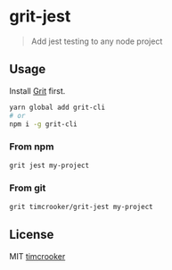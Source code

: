 # grit-jest

> Add jest testing to any node project

## Usage

Install [Grit](https://github.com/TimCrooker/projenerator) first.

```bash
yarn global add grit-cli
# or
npm i -g grit-cli
```

### From npm

```bash
grit jest my-project
```

### From git

```bash
grit timcrooker/grit-jest my-project
```

## License

MIT [timcrooker](github.com/timcrooker)
